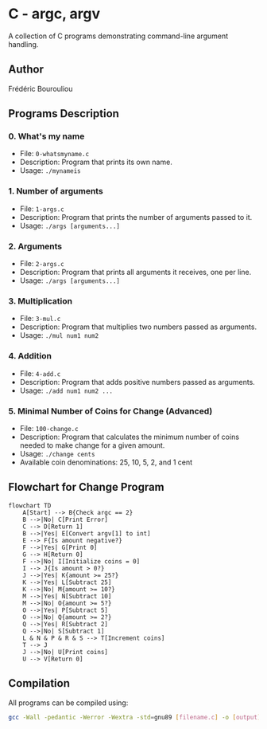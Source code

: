 # C - argc, argv

A collection of C programs demonstrating command-line argument handling.

## Author
Frédéric Bourouliou

## Programs Description

### 0. What's my name
* File: `0-whatsmyname.c`
* Description: Program that prints its own name.
* Usage: `./mynameis`

### 1. Number of arguments
* File: `1-args.c`
* Description: Program that prints the number of arguments passed to it.
* Usage: `./args [arguments...]`

### 2. Arguments
* File: `2-args.c`
* Description: Program that prints all arguments it receives, one per line.
* Usage: `./args [arguments...]`

### 3. Multiplication
* File: `3-mul.c`
* Description: Program that multiplies two numbers passed as arguments.
* Usage: `./mul num1 num2`

### 4. Addition
* File: `4-add.c`
* Description: Program that adds positive numbers passed as arguments.
* Usage: `./add num1 num2 ...`

### 5. Minimal Number of Coins for Change (Advanced)
* File: `100-change.c`
* Description: Program that calculates the minimum number of coins needed to make change for a given amount.
* Usage: `./change cents`
* Available coin denominations: 25, 10, 5, 2, and 1 cent

## Flowchart for Change Program
```mermaid
flowchart TD
    A[Start] --> B{Check argc == 2}
    B -->|No| C[Print Error]
    C --> D[Return 1]
    B -->|Yes| E[Convert argv[1] to int]
    E --> F{Is amount negative?}
    F -->|Yes| G[Print 0]
    G --> H[Return 0]
    F -->|No| I[Initialize coins = 0]
    I --> J{Is amount > 0?}
    J -->|Yes| K{amount >= 25?}
    K -->|Yes| L[Subtract 25]
    K -->|No| M{amount >= 10?}
    M -->|Yes| N[Subtract 10]
    M -->|No| O{amount >= 5?}
    O -->|Yes| P[Subtract 5]
    O -->|No| Q{amount >= 2?}
    Q -->|Yes| R[Subtract 2]
    Q -->|No| S[Subtract 1]
    L & N & P & R & S --> T[Increment coins]
    T --> J
    J -->|No| U[Print coins]
    U --> V[Return 0]
```

## Compilation
All programs can be compiled using:
```bash
gcc -Wall -pedantic -Werror -Wextra -std=gnu89 [filename.c] -o [output]
```

